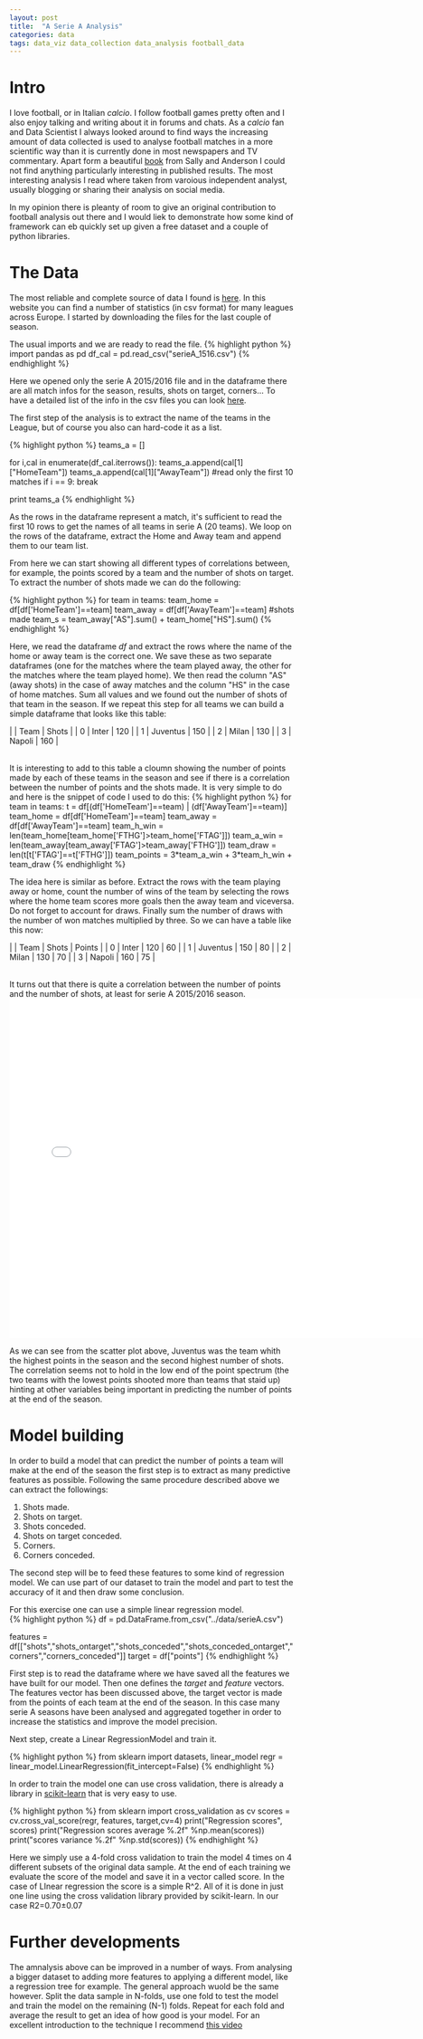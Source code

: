 ```yaml
---
layout: post
title:  "A Serie A Analysis"
categories: data
tags: data_viz data_collection data_analysis football_data
---
```

# Intro
I love football, or in Italian _calcio_. I follow football games pretty often and I also enjoy talking and writing about it in forums and chats. 
As a _calcio_ fan and Data Scientist I always looked around to find ways the increasing amount of data collected is used to analyse football matches in a more scientific way than it is currently done in most newspapers and TV commentary. 
Apart form a beautiful [book][the-numbers-game] from Sally and Anderson I could not find anything particularly interesting in published results. The most interesting analysis I read where taken from varoious independent analyst, usually blogging or sharing their analysis on social media.

In my opinion there is pleanty of room to give an original contribution to football analysis out there and I would liek to demonstrate how some kind of framework can eb quickly set up given a free dataset and a couple of python libraries.

# The Data
The most reliable and complete source of data I found is [here][football-data]. In this website you can find a number of statistics (in csv format) for many leagues across Europe. I started by downloading the files for the last couple of season.   

The usual imports and we are ready to read the file.
{% highlight python %}
import pandas as pd 
df_cal = pd.read_csv("serieA_1516.csv")
{% endhighlight %}

Here we opened only the serie A 2015/2016 file and in the dataframe there are all match infos for the season, results, shots on target, corners...
To have a detailed list of the info in the csv files you can look [here][football-data-notes].

The first step of the analysis is to extract the name of the teams in the League, but of course you also can hard-code it as a list.
  
{% highlight python %}
teams_a = [] 

for i,cal in enumerate(df_cal.iterrows()):
    teams_a.append(cal[1]["HomeTeam"])
    teams_a.append(cal[1]["AwayTeam"])
	#read only the first 10 matches
    if i == 9: break
        
print teams_a 
{% endhighlight %}

As the rows in the dataframe represent a match, it's sufficient to read the first 10 rows to get the names of all teams in serie A (20 teams).
We loop on the rows of the dataframe, extract the Home and Away team and append them to our team list.   

From here we can start showing all different types of correlations between, for example, the points scored by a team and the number of shots on target. 
To extract the number of shots made we can do the following:
  
{% highlight python %}
    for team in teams:
        team_home = df[df['HomeTeam']==team]
        team_away = df[df['AwayTeam']==team]
        #shots made
        team_s    = team_away["AS"].sum()  + team_home["HS"].sum()
{% endhighlight %}

Here, we read the dataframe *df* and extract the rows where the name of the home or away team is the correct one. We save these as two separate dataframes (one for the matches where the team played away, the other for the matches where the team played home). 
We then read the column "AS" (away shots) in the case of away matches and the column "HS" in the case of home matches. Sum all values and we found out the number of shots of that team in the season. 
If we repeat this step for all teams we can build a simple dataframe that looks like this table:

|   | Team	   | Shots |
| 0	| Inter	   | 120   |
| 1	| Juventus | 150   |
| 2	| Milan	   | 130   | 
| 3	| Napoli   | 160   |

<br/>
It is interesting to add to this table a cloumn showing the number of points made by each of these teams in the season and see if there is a correlation between the number of points and the shots made. 
It is very simple to do and here is the snippet of code I used to do this:
{% highlight python %}
for team in teams:
        t      = df[(df['HomeTeam']==team) | (df['AwayTeam']==team)]
        team_home = df[df['HomeTeam']==team]
        team_away = df[df['AwayTeam']==team]
        team_h_win = len(team_home[team_home['FTHG']>team_home['FTAG']])
        team_a_win = len(team_away[team_away['FTAG']>team_away['FTHG']])
        team_draw = len(t[t['FTAG']==t['FTHG']])
        team_points = 3*team_a_win + 3*team_h_win + team_draw
{% endhighlight %}

The idea here is similar as before. Extract the rows with the team playing away or home, count the number of wins of the team by selecting the rows where the home team scores more goals then the away team and viceversa. Do not forget to account for draws. Finally sum the number of draws with the number of won matches multiplied by three. 
So we can have a table like this now:

|   | Team	   | Shots | Points |
| 0	| Inter	   | 120   | 60     |
| 1	| Juventus | 150   | 80     |
| 2	| Milan	   | 130   | 70     |
| 3	| Napoli   | 160   | 75     |

<br/>
It turns out that there is quite a correlation between the number of points and the number of shots, at least for serie A 2015/2016 season. 
<iframe src="{{site.baseurl}}/js/serie-a/scatter.html" marginwidth="0" marginheight="0" scrolling="no" width="750" height="600" frameBorder="0"></iframe>

As we can see from the scatter plot above, Juventus was the team whith the highest points in the season and the second highest number of shots. The correlation seems not to hold in the low end of the point spectrum (the two teams with the lowest points shooted more than teams that staid up) hinting at other variables being important in predicting the number of points at the end of the season. 

# Model building

In order to build a model that can predict the number of points a team will make at the end of the season the first step is to extract as many predictive features as possible. 
Following the same procedure described above we can extract the followings:

1. Shots made.
2. Shots on target.
3. Shots conceded. 
4. Shots on target conceded. 
5. Corners.
6. Corners conceded. 

The second step will be to feed these features to some kind of regression model. We can use part of our dataset to train the model and part to test the accuracy of it and then draw some conclusion. 

For this exercise one can use a simple linear regression model.  
{% highlight python %}
df = pd.DataFrame.from_csv("../data/serieA.csv")

features = df[["shots","shots_ontarget","shots_conceded","shots_conceded_ontarget","corners","corners_conceded"]]
target   = df["points"]
{% endhighlight %}

First step is to read the dataframe where we have saved all the features we have built for our model. 
Then one defines the _target_ and _feature_ vectors. The features vector has been discussed above, the target vector is made from the points of each team at the end of the season. 
In this case many serie A seasons have been analysed and aggregated together in order to increase the statistics and improve the model precision. 

Next step, create a Linear RegressionModel and train it. 

{% highlight python %}
from sklearn import datasets, linear_model
regr = linear_model.LinearRegression(fit_intercept=False)
{% endhighlight %}

In order to train the model one can use cross validation, there is already a library in [scikit-learn][scikit-link] that is very easy to use. 

{% highlight python %}
from sklearn import cross_validation as cv
scores = cv.cross_val_score(regr, features, target,cv=4)
print("Regression scores", scores)
print("Regression scores average %.2f" %np.mean(scores))
print("scores variance %.2f" %np.std(scores))
{% endhighlight %}
  
Here we simply use a 4-fold cross validation to train the model 4 times on 4 different subsets of the original data sample. 
At the end of each training we evaluate the score of the model and save it in a vector called score. In the case of LInear regression the score is a simple R^2. 
All of it is done in just one line using the cross validation library provided by scikit-learn. 
In our case R2=0.70±0.07 

# Further developments
The amnalysis above can be improved in a number of ways. From analysing a bigger dataset to adding more features to applying a different model, like a regression tree for example. 
The general approach wuold be the same however. Split the data sample in N-folds, use one fold to test the model and train the model on the remaining (N-1) folds. Repeat for each fold and average the result to get an idea of how good is your model. 
For an excellent introduction to the technique I recommend [this video][nfold-cv]

[the-numbers-game]: http://www.goodreads.com/book/show/17465493-the-numbers-game
[football-data]: http://www.football-data.co.uk/data.php
[football-data-notes]: http://www.football-data.co.uk/notes.txt
[scikit-link]: http://scikit-learn.org/stable/modules/generated/sklearn.linear_model.LinearRegression.html
[nfold-cv]: http://blog.kaggle.com/2015/06/29/scikit-learn-video-7-optimizing-your-model-with-cross-validation/